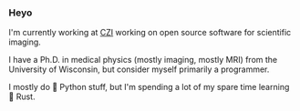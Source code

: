 ### Heyo

I'm currently working at [CZI](https://chanzuckerberg.com) working on open source software for scientific imaging.

I have a Ph.D. in medical physics (mostly imaging, mostly MRI) from the University of Wisconsin, but consider myself primarily a programmer.

I mostly do 🐍 Python stuff, but I'm spending a lot of my spare time learning 🦀 Rust.
